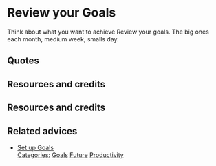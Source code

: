 # Review your Goals

Think about what you want to achieve
Review your goals. The big ones each month, medium week, smalls day.

## Quotes

## Resources and credits

## Resources and credits

## Related advices

- [Set up Goals](../Set%20up%20Goals)
<br/>[Categories:](../Categories/index.md) [Goals](../Categories/Goals.md) [Future](../Categories/Future.md) [Productivity](../Categories/Productivity.md)